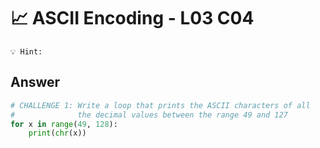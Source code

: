 # 📈 ASCII Encoding - L03 C04

```
💡 Hint:
```

## Answer

```python
# CHALLENGE 1: Write a loop that prints the ASCII characters of all
#              the decimal values between the range 49 and 127
for x in range(49, 128):
    print(chr(x))
```
